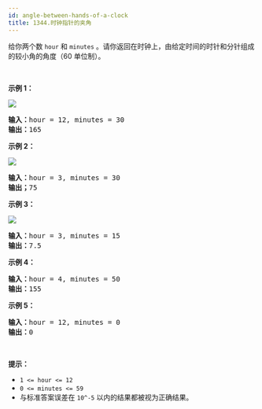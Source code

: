 ```yaml
---
id: angle-between-hands-of-a-clock
title: 1344.时钟指针的夹角
---
```

给你两个数 <code>hour</code> 和 <code>minutes</code> 。请你返回在时钟上，由给定时间的时针和分针组成的较小角的角度（60 单位制）。

 

**示例 1：**

![](https://assets.leetcode-cn.com/aliyun-lc-upload/uploads/2020/02/08/sample_1_1673.png)


<pre><strong>输入：</strong>hour = 12, minutes = 30<br/><strong>输出：</strong>165<br/></pre>

**示例 2：**

![](https://assets.leetcode-cn.com/aliyun-lc-upload/uploads/2020/02/08/sample_2_1673.png)


<pre><strong>输入：</strong>hour = 3, minutes = 30<br/><strong>输出；</strong>75<br/></pre>

**示例 3：**

**![](https://assets.leetcode-cn.com/aliyun-lc-upload/uploads/2020/02/08/sample_3_1673.png)**


<pre><strong>输入：</strong>hour = 3, minutes = 15<br/><strong>输出：</strong>7.5<br/></pre>

**示例 4：**


<pre><strong>输入：</strong>hour = 4, minutes = 50<br/><strong>输出：</strong>155<br/></pre>

**示例 5：**


<pre><strong>输入：</strong>hour = 12, minutes = 0<br/><strong>输出：</strong>0<br/></pre>

 

**提示：**


- <code>1 &lt;= hour &lt;= 12</code>
- <code>0 &lt;= minutes &lt;= 59</code>
- 与标准答案误差在 <code>10^-5</code> 以内的结果都被视为正确结果。
